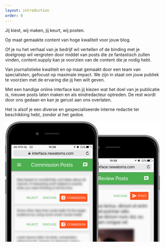 ```yaml
---
layout: introduction
order: 0
---
```


Jij kiest, wij maken, jij keurt, wij posten.

Op maat gemaakte content van hoge kwaliteit voor jouw blog.

Of je nu het verhaal van je bedrijf wil vertellen of de binding met je doelgroep wil vergroten door middel van posts die ze fantastisch zullen vinden, content.supply kan je voorzien van de content die je nodig hebt.

Van journalistieke kwaliteit en op maat gemaakt door een team van specialisten, gefocust op maximale impact. We zijn in staat om jouw publiek te voorzien met de ervaring die jij hen wilt geven.

Met een handige online interface kan jij kiezen wat het doel van je publicatie is, nieuwe posts laten maken en als eindredacteur optreden. De rest wordt door ons gedaan en kan je gerust aan ons overlaten. 

Het is alsof je een diverse en gespecialiseerde interne redactie ter beschikking hebt, zonder al het gedoe.

![Kies uit welke posts er worden gemaakt op je mobiel](images/commission-review.png)
